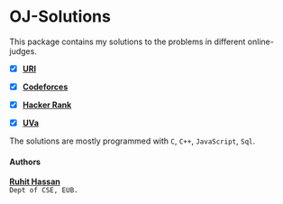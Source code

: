 # OJ-Solutions

This package contains my solutions to the problems in different online-judges.
- [x] [**URI**](https://www.beecrowd.com.br/judge/en/profile/502516)
- [x] [**Codeforces**](http://codeforces.com/profile/ruhithassan)
- [x] [**Hacker Rank**](https://www.hackerrank.com/ruhithassan10)
- [x] [**UVa**](https://onlinejudge.org/index.php?option=onlinejudge&page=show_authorstats&userid=1190893/)


The solutions are mostly programmed with `C`, `C++`, `JavaScript`, `Sql`.

#### Authors
**[Ruhit Hassan](https://www.linkedin.com/in/ruhit-hassan/)**  
`Dept of CSE, EUB.`
